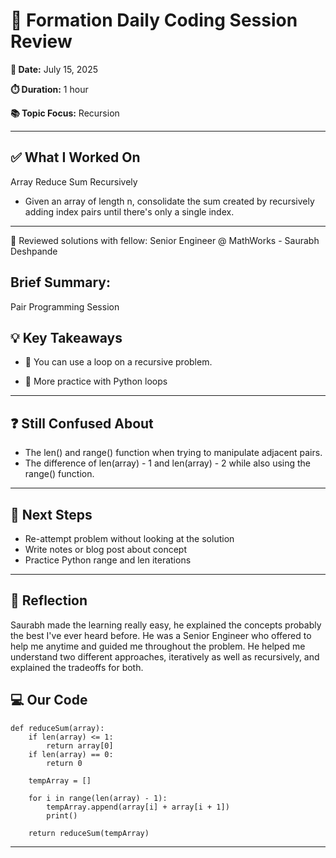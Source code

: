 # 🧠 Formation Daily Coding Session Review

**📅 Date:** July 15, 2025

**⏱️ Duration:** 1 hour

**📚 Topic Focus:** Recursion

---

## ✅ What I Worked On

Array Reduce Sum Recursively

- Given an array of length n, consolidate the sum created by recursively adding index pairs until there's only a single index.

---

🎼 Reviewed solutions with fellow: Senior Engineer @ MathWorks - Saurabh Deshpande

## **Brief Summary:**

Pair Programming Session

## 💡 Key Takeaways

- 🧩 You can use a loop on a recursive problem.

- 📀 More practice with Python loops

---

## ❓ Still Confused About

- The len() and range() function when trying to manipulate adjacent pairs.
- The difference of len(array) - 1 and len(array) - 2 while also using the range() function.

---

## 🔄 Next Steps

- Re-attempt problem without looking at the solution
- Write notes or blog post about concept
- Practice Python range and len iterations

---

## 🧘 Reflection

Saurabh made the learning really easy, he explained the concepts probably the best I've ever heard before. He was a Senior Engineer who offered to help me anytime and guided me throughout the problem. He helped me understand two different approaches, iteratively as well as recursively, and explained the tradeoffs for both.

## 💻 Our Code

```
def reduceSum(array):
    if len(array) <= 1:
        return array[0]
    if len(array) == 0:
        return 0

    tempArray = []

    for i in range(len(array) - 1):
        tempArray.append(array[i] + array[i + 1])
        print()

    return reduceSum(tempArray)

```

---
